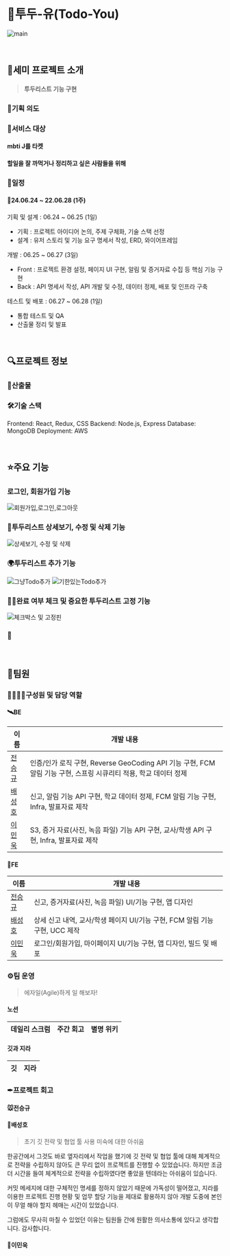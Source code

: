 # 📅투두-유(Todo-You)

![main](https://github.com/jsgjsg/kitri-todo2-project-react/assets/128575030/336c90bf-0991-4424-8ec2-954946c0a17b)



<br>

## 🚀세미 프로젝트 소개

>  #### 투두리스트 기능 구현



### 🤔기획 의도






### 🎯서비스 대상

#### mbti J를 타켓


#### 할일을 잘 까먹거나 정리하고 싶은 사람들을 위해




### 📅일정

#### 📌24.06.24 ~ 22.06.28 (1주)
기획 및 설계 : 06.24 ~ 06.25 (1일)
- 기획 : 프로젝트 아이디어 논의, 주제 구체화, 기술 스택 선정
- 설계 : 유저 스토리 및 기능 요구 명세서 작성, ERD, 와이어프레임

개발 : 06.25 ~ 06.27 (3일)
- Front : 프로젝트 환경 설정, 페이지 UI 구현, 알림 및 증거자료 수집 등 핵심 기능 구현 
- Back : API 명세서 작성, API 개발 및 수정, 데이터 정제, 배포 및 인프라 구축

테스트 및 배포 : 06.27 ~ 06.28 (1일)
- 통합 테스트 및 QA
- 산출물 정리 및 발표

<br>

## 🔍프로젝트 정보

### 🌼산출물


### 🛠기술 스택
Frontend: React, Redux, CSS
Backend: Node.js, Express
Database: MongoDB
Deployment: AWS

<br>

## ⭐주요 기능


### 로그인, 회원가입 기능
![회원가입,로그인,로그아웃](https://github.com/jsgjsg/kitri-todo2-project-react/assets/110209803/10400707-d0f5-4e0c-bc92-7ad194016e15)


### 📸투두리스트 상세보기, 수정 및 삭제 기능
![상세보기, 수정 및 삭제](https://github.com/jsgjsg/kitri-todo2-project-react/assets/110209803/85d550f2-4c41-470b-a743-7ed3f42fc451)



### 🌍투두리스트 추가 기능
![그냥Todo추가](https://github.com/jsgjsg/kitri-todo2-project-react/assets/110209803/208b1344-26d6-44be-9de7-4696aea189f0)
![기한있는Todo추가](https://github.com/jsgjsg/kitri-todo2-project-react/assets/110209803/b37898d8-3b51-4ab9-a32a-1e91916c2681)



### 👨‍🏫완료 여부 체크 및 중요한 투두리스트 고정 기능
![체크박스 및 고정핀](https://github.com/jsgjsg/kitri-todo2-project-react/assets/110209803/b0c7bc51-1b21-40c7-83b2-0b9c312d5422)



### 🔐



<br>

## 🤝팀원

### 🙋‍♂️🙋‍♀️구성원 및 담당 역할

#### 🛰BE

| 이름       | 개발 내용                                                    |
| ---------- | ------------------------------------------------------------ |
| [전승규]() | 인증/인가 로직 구현, Reverse GeoCoding API 기능 구현, FCM 알림 기능 구현, 스프링 시큐리티 적용, 학교 데이터 정제 |
| [배성호]() | 신고, 알림 기능 API 구현, 학교 데이터 정제, FCM 알림 기능 구현, Infra, 발표자료 제작 |
| [이민욱]() | S3, 증거 자료(사진, 녹음 파일)  기능 API 구현, 교사/학생 API 구현, Infra, 발표자료 제작 |

#### 🌈FE

| 이름       | 개발 내용                                                    |
| ---------- | ------------------------------------------------------------ |
| [전승규]() | 신고, 증거자료(사진, 녹음 파일)  UI/기능 구현, 앱 디자인     |
| [배성호]() | 상세 신고 내역, 교사/학생 페이지 UI/기능 구현, FCM 알림 기능 구현, UCC 제작 |
| [이민욱]() | 로그인/회원가입, 마이페이지 UI/기능 구현, 앱 디자인, 빌드 및 배포 |

### ⚙팀 운영
> 에자일(Agile)하게 일 해보자!

#### 노션
| 데일리 스크럼 | 주간 회고 | 별명 위키                                                                                                           |
|----|-------|-----------------------------------------------------------------------------------------------------------------|


#### 깃과 지라
| 깃                                                                                                                |지라|
|------------------------------------------------------------------------------------------------------------------|---|



### ✒프로젝트 회고

#### 🐭전승규


#### 🐸배성호 

> 초기 깃 전략 및 협업 툴 사용 미숙에 대한 아쉬움

한공간에서 그것도 바로 옆자리에서 작업을 했기에 깃 전략 및 협업 툴에 대해 체계적으로 전략을 수립하지 않아도 큰 무리 없이 프로젝트를 진행할 수 있었습니다.
하지만 조금 더 시간을 들여 체계적으로 전략을 수립하였다면 좋았을 텐데라는 아쉬움이 있습니다.

커밋 메세지에 대한 구체적인 명세를 정하지 않았기 때문에 가독성이 떨어졌고, 지라를 이용한 프로젝트 진행 현황 및 업무 할당 기능을 제대로 활용하지 않아 개발 도중에 본인이 무얼 해야 할지 헤매는 시간이 있었습니다. 

그럼에도 무사히 마칠 수 있었던 이유는 팀원들 간에 원활한 의사소통에 있다고 생각합니다.
감사합니다.




#### 🐹이민욱


